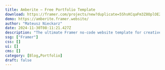 ```yaml
---
title: Amberite — Free Portfolio Template
download: https://framer.com/projects/new?duplicate=5ShsKCqaFm3Z8OplOE20&via=matnie&duplicateType=siteTemplate
demo: https://amberite.framer.website/
author: "Mateusz Nieckarz"
date: 2024-11-30T08:11:21.427Z
description: "The ultimate Framer no-code website template for creatives and individuals seeking a sleek and contemporary online showcase. Designed for easy customization, Amberite lets your work, blog posts, or products shine."
ssg: ["Framer"]
css: []
ui: []
cms: []
category: [Blog,Portfolio]
draft: false
---
```

